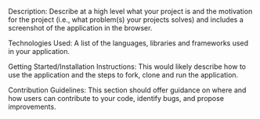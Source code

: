 Description: Describe at a high level what your project is and the motivation for the project (i.e., what problem(s) your projects solves) and includes a screenshot of the application in the browser.

 Technologies Used: A list of the languages, libraries and frameworks used in your application.

 Getting Started/Installation Instructions: This would likely describe how to use the application and the steps to fork, clone and run the application.
 
 Contribution Guidelines: This section should offer guidance on where and how users can contribute to your code, identify bugs, and propose improvements.